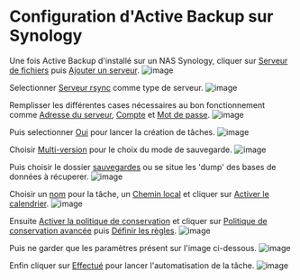 # Configuration d'Active Backup sur Synology

Une fois Active Backup d'installé sur un NAS Synology, cliquer sur <ins>Serveur de fichiers</ins> puis <ins>Ajouter un serveur</ins>.
![image](https://github.com/user-attachments/assets/9ce729a9-1982-4137-a337-723c8c33a73e)

Selectionner <ins>Serveur rsync</ins> comme type de serveur.
![image](https://github.com/user-attachments/assets/04156fc7-802b-4e0b-9758-0bfe42df714a)

Remplisser les différentes cases nécessaires au bon fonctionnement comme <ins>Adresse du serveur</ins>, <ins>Compte</ins> et <ins> Mot de passe</ins>.
![image](https://github.com/user-attachments/assets/71e818b4-29a7-45e0-9854-f9f07d7c7195)

Puis selectionner <ins>Oui</ins> pour lancer la création de tâches.
![image](https://github.com/user-attachments/assets/fda6f680-f02a-42e3-990f-236202a8ddf8)

Choisir <ins>Multi-version</ins> pour le choix du mode de sauvegarde.
![image](https://github.com/user-attachments/assets/cec8a541-e734-4998-b402-1e6a5edab4c0)

Puis choisir le dossier <ins>sauvegardes</ins> ou se situe les 'dump' des bases de données à récuperer.
![image](https://github.com/user-attachments/assets/b1ab10b5-de39-4e84-9fd0-d955111c7fcc)

Choisir un <ins>nom</ins> pour la tâche, un <ins>Chemin local</ins> et cliquer sur <ins>Activer le calendrier</ins>.
![image](https://github.com/user-attachments/assets/42a1db76-bdbe-4c00-a057-de10c2239b84)

Ensuite <ins>Activer la politique de conservation</ins> et cliquer sur <ins>Politique de conservation avancée</ins> puis <ins>Définir les règles</ins>.
![image](https://github.com/user-attachments/assets/c66b6d18-e132-43f0-8ae3-9652b0f627c1)

Puis ne garder que les paramètres présent sur l'image ci-dessous.
![image](https://github.com/user-attachments/assets/27b42e05-c595-4151-9602-ab6ef1f75910)

Enfin cliquer sur <ins>Effectué</ins> pour lancer l'automatisation de la tâche.
![image](https://github.com/user-attachments/assets/fe84cb6e-7e24-4176-9a17-074fb79fda19)
